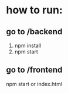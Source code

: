 # how to run:

## go to /backend 
 1) npm install
 2) npm start
## go to /frontend 
 npm start or index.html
